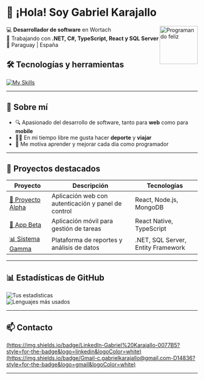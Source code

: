 # 👋 ¡Hola! Soy Gabriel Karajallo 
<img align="right" src="https://media3.giphy.com/media/v1.Y2lkPTc5MGI3NjExeHI2amo1NGQ2NjJpeXdxNHE0a2Y2MmQzMnh1NHhvZWl5cHBwMm54YiZlcD12MV9pbnRlcm5hbF9naWZfYnlfaWQmY3Q9Zw/XGsHjfmwF3VMCuNQA4/giphy.gif" width="100" alt="Programando feliz">

💻 **Desarrollador de software** en Wortach  
🚀 Trabajando con **.NET, C#, TypeScript, React y SQL Server**  
📍 Paraguay | España 


## 🛠️ Tecnologías y herramientas
[![My Skills](https://skillicons.dev/icons?i=cs,dotnet,php,react,angular,js,ts,html,css,sql,git,github,postman)](https://skillicons.dev)

---

## 📌 Sobre mí
- 🔍 Apasionado del desarrollo de software, tanto para **web** como para **mobile**  
- 🏋️‍♂️ En mi tiempo libre me gusta hacer **deporte** y **viajar**  
- 🎯 Me motiva aprender y mejorar cada día como programador  

---

## 📂 Proyectos destacados
| Proyecto | Descripción | Tecnologías |
|----------|-------------|-------------|
| [🌟 Proyecto Alpha](https://github.com/TU-USUARIO/proyecto-alpha) | Aplicación web con autenticación y panel de control | React, Node.js, MongoDB |
| [📱 App Beta](https://github.com/TU-USUARIO/app-beta) | Aplicación móvil para gestión de tareas | React Native, TypeScript |
| [📊 Sistema Gamma](https://github.com/TU-USUARIO/sistema-gamma) | Plataforma de reportes y análisis de datos | .NET, SQL Server, Entity Framework |

---

## 📊 Estadísticas de GitHub
![Tus estadísticas](https://github-readme-stats.vercel.app/api?username=TU-USUARIO&show_icons=true&theme=radical)  
![Lenguajes más usados](https://github-readme-stats.vercel.app/api/top-langs/?username=TU-USUARIO&layout=compact&theme=radical)

---

## 📫 Contacto
[(https://img.shields.io/badge/LinkedIn-Gabriel%20Karajallo-0077B5?style=for-the-badge&logo=linkedin&logoColor=white)](https://www.linkedin.com/in/TU-LINK)  
[(https://img.shields.io/badge/Gmail-c.gabrielkarajallo@gmail.com-D14836?style=for-the-badge&logo=gmail&logoColor=white)](mailto:c.gabrielkarajallo@gmail.com)

---
